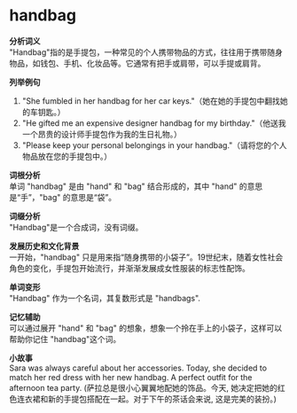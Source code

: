 # handbag

**分析词义**  
"Handbag"指的是手提包，一种常见的个人携带物品的方式，往往用于携带随身物品，如钱包、手机、化妆品等。它通常有把手或肩带，可以手提或肩背。

  

**列举例句**

  

1.  "She fumbled in her handbag for her car keys."（她在她的手提包中翻找她的车钥匙。）
2.  "He gifted me an expensive designer handbag for my birthday."（他送我一个昂贵的设计师手提包作为我的生日礼物。）
3.  "Please keep your personal belongings in your handbag."（请将您的个人物品放在您的手提包中。）

  

**词根分析**  
单词 "handbag" 是由 "hand" 和 "bag" 结合形成的，其中 "hand" 的意思是“手”，"bag" 的意思是“袋”。

  

**词缀分析**  
"Handbag"是一个合成词，没有词缀。

  

**发展历史和文化背景**  
一开始，"handbag" 只是用来指“随身携带的小袋子”。19世纪末，随着女性社会角色的变化，手提包开始流行，并渐渐发展成女性服装的标志性配饰。

  

**单词变形**  
"Handbag" 作为一个名词，其复数形式是 "handbags".

  

**记忆辅助**  
可以通过展开 "hand" 和 "bag" 的想象，想象一个拎在手上的小袋子，这样可以帮助你记住 "handbag"这个词。

  

**小故事**  
Sara was always careful about her accessories. Today, she decided to match her red dress with her new handbag. A perfect outfit for the afternoon tea party. (萨拉总是很小心翼翼地配她的饰品。今天, 她决定把她的红色连衣裙和新的手提包搭配在一起。对于下午的茶话会来说, 这是完美的装扮。)

